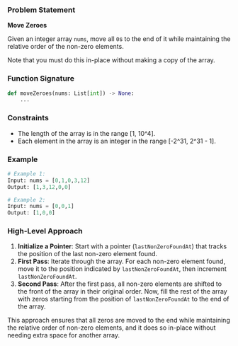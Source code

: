 ### Problem Statement

**Move Zeroes**

Given an integer array `nums`, move all `0`s to the end of it while maintaining the relative order of the non-zero elements.

Note that you must do this in-place without making a copy of the array.

### Function Signature
```python
def moveZeroes(nums: List[int]) -> None:
    ...
```

### Constraints
- The length of the array is in the range [1, 10^4].
- Each element in the array is an integer in the range [-2^31, 2^31 - 1].

### Example
```python
# Example 1:
Input: nums = [0,1,0,3,12]
Output: [1,3,12,0,0]

# Example 2:
Input: nums = [0,0,1]
Output: [1,0,0]
```

### High-Level Approach
1. **Initialize a Pointer**: Start with a pointer (`lastNonZeroFoundAt`) that tracks the position of the last non-zero element found.
2. **First Pass**: Iterate through the array. For each non-zero element found, move it to the position indicated by `lastNonZeroFoundAt`, then increment `lastNonZeroFoundAt`.
3. **Second Pass**: After the first pass, all non-zero elements are shifted to the front of the array in their original order. Now, fill the rest of the array with zeros starting from the position of `lastNonZeroFoundAt` to the end of the array. 

This approach ensures that all zeros are moved to the end while maintaining the relative order of non-zero elements, and it does so in-place without needing extra space for another array.
